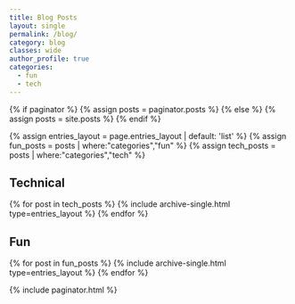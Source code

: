 ```yaml
---
title: Blog Posts
layout: single
permalink: /blog/
category: blog
classes: wide
author_profile: true
categories:
  - fun
  - tech
---
```


{% if paginator %}
{% assign posts = paginator.posts %}
{% else %}
{% assign posts = site.posts %}
{% endif %}

{% assign entries_layout = page.entries_layout | default: 'list' %}
{% assign fun_posts = posts | where:"categories","fun" %}
{% assign tech_posts = posts | where:"categories","tech" %}

## Technical

<div class="entries-{{ entries_layout }}">
  {% for post in tech_posts %}
    {% include archive-single.html type=entries_layout %}
  {% endfor %}
</div>

## Fun

<div class="entries-{{ entries_layout }}">
  {% for post in fun_posts %}
    {% include archive-single.html type=entries_layout %}
  {% endfor %}
</div>

{% include paginator.html %}
